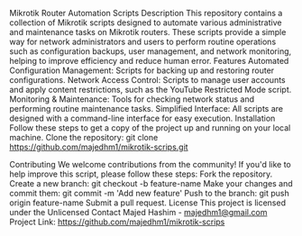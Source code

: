 Mikrotik Router Automation Scripts
Description
This repository contains a collection of Mikrotik scripts designed to automate various administrative and maintenance tasks on Mikrotik routers. These scripts provide a simple way for network administrators and users to perform routine operations such as configuration backups, user management, and network monitoring, helping to improve efficiency and reduce human error.
Features
Automated Configuration Management: Scripts for backing up and restoring router configurations.
Network Access Control: Scripts to manage user accounts and apply content restrictions, such as the YouTube Restricted Mode script.
Monitoring & Maintenance: Tools for checking network status and performing routine maintenance tasks.
Simplified Interface: All scripts are designed with a command-line interface for easy execution.
Installation
Follow these steps to get a copy of the project up and running on your local machine.
Clone the repository:
git clone https://github.com/majedhm1/mikrotik-scrips.git


Contributing
We welcome contributions from the community! If you'd like to help improve this script, please follow these steps:
Fork the repository.
Create a new branch: git checkout -b feature-name
Make your changes and commit them: git commit -m 'Add new feature'
Push to the branch: git push origin feature-name
Submit a pull request.
License
This project is licensed under the Unlicensed
Contact
Majed Hashim - majedhm1@gmail.com
Project Link: https://github.com/majedhm1/mikrotik-scrips
